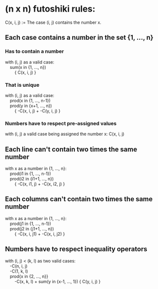 # (n x n) futoshiki rules:

C(x, i, j) := The case (i, j) contains the number x.  

## Each case contains a number in the set {1, ..., n}

### Has to contain a number

with (i, j) as a valid case:  
    sum(x in {1, ..., n})  
        { C(x, i, j) }  

### That is unique

with (i, j) as a valid case:  
    prod(x in {1, ..., n-1})  
    prod(y in {x+1, ..., n})  
        { -C(x, i, j) + -C(y, i, j) }  

### Numbers have to respect pre-assigned values

with (i, j) a valid case being assigned the number x:
	C(x, i, j)

## Each line can't contain two times the same number

with x as a number in {1, ..., n}:  
    prod(i1 in {1, ..., n-1})  
    prod(i2 in {i1+1, ..., n})  
        { -C(x, i1, j) + -C(x, i2, j) }  

## Each columns can't contain two times the same number

with x as a number in {1, ..., n}:  
    prod(j1 in {1, ..., n-1})  
    prod(j2 in {j1+1, ..., n})  
        { -C(x, i, j1) + -C(x, i, j2) }  

## Numbers have to respect inequality operators

with (i, j) < (k, l) as two valid cases:  
    -C(n, i, j)  
    -C(1, k, l)  
    prod{x in {2, ..., n}}  
        -C(x, k, l) + sum(y in {x-1, ..., 1}) { C(y, i, j) }  
